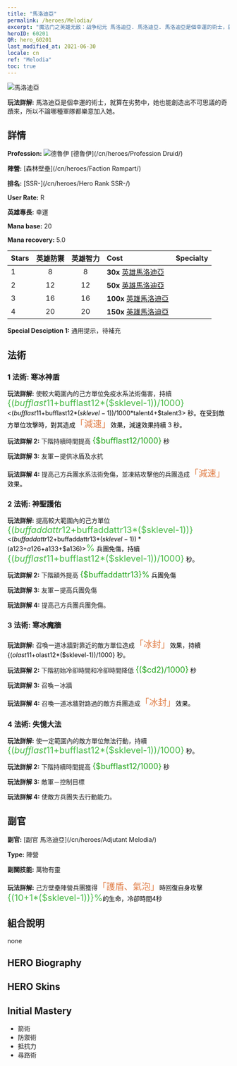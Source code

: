 ```yaml
---
title: "馬洛迪亞"
permalink: /heroes/Melodia/
excerpt: "魔法门之英雄无敌：战争纪元 馬洛迪亞. 馬洛迪亞. 馬洛迪亞是個幸運的術士，就算在劣勢中，她也能創造出不可思議的奇蹟來，所以不論哪種軍隊都樂意加入她。"
heroID: 60201
QR: hero_60201
last_modified_at: 2021-06-30
locale: cn
ref: "Melodia"
toc: true
---
```

  ![馬洛迪亞](/images/h/h_Melodia.jpg)

 **玩法詳解:** 馬洛迪亞是個幸運的術士，就算在劣勢中，她也能創造出不可思議的奇蹟來，所以不論哪種軍隊都樂意加入她。
## 詳情
 **Profession:** ![德魯伊](/images/h/h_prof_4.png)  [德魯伊](/cn/heroes/Profession Druid/)

 **陣營:** [森林壁壘](/cn/heroes/Faction Rampart/)

 **排名:** [SSR-](/cn/heroes/Hero Rank SSR-/)

 **User Rate:** R

 **英雄專長:** 幸運

 **Mana base:** 20

 **Mana recovery:** 5.0


  | Stars | 英雄防禦 | 英雄智力 | Cost |     Specialty     |
  |---------|:---------------:|:---------------:|:--|--------------------|
  |    1    | 8 | 8 | **30x** [英雄馬洛迪亞](/cn/Items/her_364/) |  |
  |    2    | 12 | 12 | **50x** [英雄馬洛迪亞](/cn/Items/her_364/) |  |
  |    3    | 16 | 16 | **100x** [英雄馬洛迪亞](/cn/Items/her_364/) |  |
  |    4    | 20 | 20 | **150x** [英雄馬洛迪亞](/cn/Items/her_364/) |  |

 **Special Desciption 1:** 通用提示，待補充

## 法術
### 1 法術: 寒冰神盾
 **玩法詳解:** 使較大範圍內的己方單位免疫水系法術傷害，持續 <span style="color: #48b946;font-size:20px">{($bufflast11+$bufflast12*($sklevel-1))/1000}</span><span style="color: black"><($bufflast11+$bufflast12*($sklevel-1))/1000*$talent4+$talent3> 秒。在受到敵方單位攻擊時，對其造成<span style="color: #e07c44;font-size:20px">「減速」</span><span style="color: black">效果，減速效果持續 3 秒。

 **玩法詳解 2:** 下階持續時間提高 <span style="color: #1ca216;font-size:18px">{$bufflast12/1000}</span><span style="color: black"> 秒

 **玩法詳解 3:** 友軍－提供冰盾及水抗

 **玩法詳解 4:** 提高己方兵團水系法術免傷，並凍結攻擊他的兵團造成<span style="color: #e07c44;font-size:20px">「減速」</span><span style="color: black">效果。

### 2 法術: 神聖護佑
 **玩法詳解:** 提高較大範圍內的己方單位 <span style="color: #48b946;font-size:20px">{($buffaddattr12+$buffaddattr13*($sklevel-1))}</span><span style="color: black"><($buffaddattr12+$buffaddattr13*($sklevel-1))*($a123+$a126+$a133+$a136)><span style="color: #48b946;font-size:20px">%</span><span style="color: black"> 兵團免傷，持續 <span style="color: #48b946;font-size:20px">{($bufflast11+$bufflast12*($sklevel-1))/1000}</span><span style="color: black"> 秒。

 **玩法詳解 2:** 下階額外提高 <span style="color: #1ca216;font-size:18px">{$buffaddattr13}%</span><span style="color: black"> 兵團免傷

 **玩法詳解 3:** 友軍－提高兵團免傷

 **玩法詳解 4:** 提高己方兵團兵團免傷。

### 3 法術: 寒冰魔牆
 **玩法詳解:** 召喚一道冰牆對靠近的敵方單位造成<span style="color: #e07c44;font-size:20px">「冰封」</span><span style="color: black">效果，持續 {($olast11+$olast12*($sklevel-1))/1000} 秒。

 **玩法詳解 2:** 下階初始冷卻時間和冷卻時間降低 <span style="color: #1ca216;font-size:18px">{($cd2)/1000}</span><span style="color: black"> 秒

 **玩法詳解 3:** 召喚－冰牆

 **玩法詳解 4:** 召喚一道冰牆對路過的敵方兵團造成<span style="color: #e07c44;font-size:20px">「冰封」</span><span style="color: black">效果。

### 4 法術: 失憶大法
 **玩法詳解:** 使一定範圍內的敵方單位無法行動，持續 <span style="color: #48b946;font-size:20px">{($bufflast11+$bufflast12*($sklevel-1))/1000}</span><span style="color: black"> 秒。

 **玩法詳解 2:** 下階持續時間提高 <span style="color: #1ca216;font-size:18px">{$bufflast12/1000}</span><span style="color: black"> 秒

 **玩法詳解 3:** 敵軍－控制目標

 **玩法詳解 4:** 使敵方兵團失去行動能力。


## 副官

 **副官:**  [副官 馬洛迪亞](/cn/heroes/Adjutant Melodia/) 

 **Type:**  陣營 

 **副關技能:**  萬物有靈 

 **玩法詳解:** 己方壁壘陣營兵團獲得<span style="color: #e07c44;font-size:20px">「護盾、氣泡」</span><span style="color: black">時回復自身攻擊<span style="color: #48b946;font-size:20px">{(10+1*($sklevel-1))}%</span><span style="color: black">的生命，冷卻時間4秒

## 組合說明

  none
## HERO Biography

## HERO Skins

## Initial Mastery
   - 箭術
   - 防禦術
   - 抵抗力
   - 尋路術
